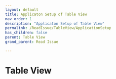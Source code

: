 ```yaml
---
layout: default
title: Applicaton Setup of Table View
nav_order: 1
description: "Applicaton Setup of Table View"
permalink: /ReadIssue/TableView/ApplicationSetup
has_children: false
parent: Table View
grand_parent: Read Issue

---
```


# Table View
 